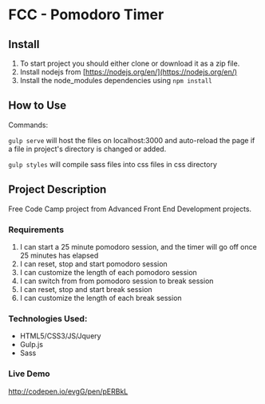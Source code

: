 # FCC - Pomodoro Timer
## Install
1. To start project you should either clone or download it as a zip file.
2. Install nodejs from [https://nodejs.org/en/](https://nodejs.org/en/)
3. Install the node_modules dependencies using `npm install`

## How to Use

Commands:

`gulp serve` will host the files on localhost:3000 and auto-reload the page if a file in project's directory is changed or added.

`gulp styles` will compile sass files into css files in css directory 

## Project Description
Free Code Camp project from Advanced Front End Development projects.

### Requirements 
1. I can start a 25 minute pomodoro session, and the timer will go off once 25 minutes has elapsed
2. I can reset, stop and start pomodoro session 
3. I can customize the length of each pomodoro session
4. I can switch from from pomodoro session to break session
5. I can reset, stop and start break session
6. I can customize the length of each break session

### Technologies Used:
+ HTML5/CSS3/JS/Jquery
+ Gulp.js
+ Sass

### Live Demo
http://codepen.io/evgG/pen/pERBkL

